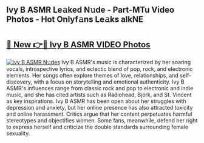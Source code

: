 ## Ivy B ASMR Le𝚊ked N𝚞de - Part-MTu Video Photos - Hot Onlyf𝚊ns Le𝚊ks alkNE

# <h2><a href="http://ac210.deff.icu/?id=Ivy+B+ASMR">🔗 New 👉🔴 Ivy B ASMR VIDEO Photos</a></h2>

[![Ivy B ASMR N𝚞des](https://i.imgur.com/rIISA9y.gif)](http://ac210.deff.icu/?id=Ivy+B+ASMR)
Ivy B ASMR's music is characterized by her soaring vocals, introspective lyrics, and eclectic blend of pop, rock, and electronic elements. Her songs often explore themes of love, relationships, and self-discovery, with a focus on storytelling and emotional authenticity. Ivy B ASMR's influences range from classic rock and pop to electronic and indie music, and she has cited artists such as Radiohead, Björk, and St. Vincent as key inspirations. Ivy B ASMR has been open about her struggles with depression and anxiety, but her online presence has also attracted toxicity and online harassment. Critics argue that her content perpetuates harmful stereotypes and objectifies women. Some fans, meanwhile, defend her right to express herself and criticize the double standards surrounding female sexuality.
